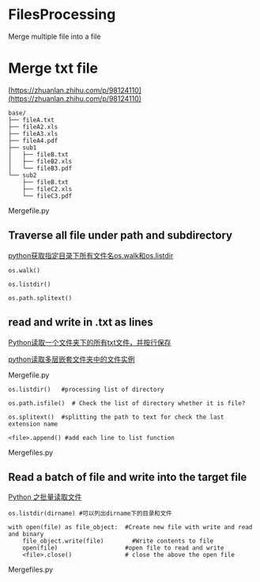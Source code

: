 # FilesProcessing
Merge multiple file into a file


# Merge txt file

[https://zhuanlan.zhihu.com/p/98124110](https://zhuanlan.zhihu.com/p/98124110)

    base/
    ├── fileA.txt
    ├── fileA2.xls
    ├── fileA3.xls
    ├── fileA4.pdf
    ├── sub1
    │   ├── fileB.txt
    │   ├── fileB2.xls
    │   └── fileB3.pdf
    └── sub2
        ├── fileB.txt
        ├── fileC2.xls
        └── fileC3.pdf


Mergefile.py


## Traverse all file under path and subdirectory
[python获取指定目录下所有文件名os.walk和os.listdir](https://www.cnblogs.com/cloud-ken/p/10017093.html)

    os.walk()
    
    os.listdir()
    
    os.path.splitext()
    
    
## read and write in .txt as lines

[Python读取一个文件夹下的所有txt文件，并按行保存](https://blog.csdn.net/suyunzzz/article/details/104727729)

[python读取多层嵌套文件夹中的文件实例](https://cloud.tencent.com/developer/article/1742319)

Mergefile.py

    os.listdir()   #processing list of directory
    
    os.path.isfile()  # Check the list of directory whether it is file?
    
    os.splitext()  #splitting the path to text for check the last extension name
    
    <file>.append() #add each line to list function
    
Mergefiles.py


## Read a batch of file and write into the target file

[Python 之批量读取文件](https://blog.csdn.net/kanon122500000/article/details/57111153?utm_medium=distribute.pc_relevant.none-task-blog-2%7Edefault%7ECTRLIST%7Edefault-1.no_search_link&depth_1-utm_source=distribute.pc_relevant.none-task-blog-2%7Edefault%7ECTRLIST%7Edefault-1.no_search_link)

    os.listdir(dirname) #可以列出dirname下的目录和文件
    
    with open(file) as file_object:  #Create new file with write and read and binary
        file_object.write(file)        #Write contents to file   
        open(file)                   #open file to read and write
        <file>.close()               # close the above the open file
        
Mergefiles.py
